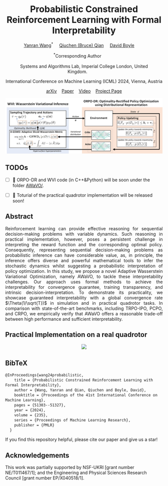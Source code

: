 <h1 align="center">Probabilistic Constrained Reinforcement Learning with Formal Interpretability</h1>
<p align="center">
    <a href="https://alex-yanranwang.github.io/">Yanran Wang</a><sup>*</sup></span>&nbsp;&nbsp;&nbsp;&nbsp;
    <a href="https://bruceqqc.github.io/">Qiuchen (Bruce) Qian</a><sup></sup></span>&nbsp;&nbsp;&nbsp;&nbsp;
    <a href="https://profiles.imperial.ac.uk/david.boyle">David Boyle</a><sup></sup>&nbsp;&nbsp;&nbsp;&nbsp;&nbsp;&nbsp;&nbsp;&nbsp;
</p>

<p align="center">
    <sup>*</sup>Corresponding Author&emsp;&emsp;&emsp;
</p>

<p align="center">
    <sup></sup>Systems and Algorithms Lab, Imperial College London, United Kingdom.&emsp;&emsp;&emsp;
</p>

<p align="center">
    International Conference on Machine Learning (ICML) 2024, Vienna, Austria
</p>

<p align="center">
    <a href="https://arxiv.org/abs/2307.07084">arXiv</a> &nbsp;&nbsp;
    <a href="https://proceedings.mlr.press/v235/wang24bf.html">Paper</a> &nbsp;&nbsp;
    <a href="https://www.youtube.com/watch?v=Auatih9Kxbw">Video</a> &nbsp;&nbsp;
    <a href="https://alex-yanranwang.github.io/AWaVO.html">Project Page</a>
</p>

<p align="center">
  <img src="docs/adaptive_sliding.jpg">
</p>

## TODOs
- [ ] 📣 ORPO-DR and WVI code (in C++&Python) will be soon under the folder [AWaVO/](AWaVO/).
- [ ] 📣 Toturial of the practical quadrotor implementation will be released soon!


## Abstract
<p align="justify">Reinforcement learning can provide effective reasoning for sequential decision-making problems with variable dynamics. Such reasoning in practical implementation, however, poses a persistent challenge in interpreting the reward function and the corresponding optimal policy. Consequently, representing sequential decision-making problems as probabilistic inference can have considerable value, as, in principle, the inference offers diverse and powerful mathematical tools to infer the stochastic dynamics whilst suggesting a probabilistic interpretation of policy optimization. In this study, we propose a novel Adaptive Wasserstein Variational Optimization, namely AWaVO, to tackle these interpretability challenges. Our approach uses formal methods to achieve the interpretability for convergence guarantee, training transparency, and intrinsic decision-interpretation. To demonstrate its practicality, we showcase guaranteed interpretability with a global convergence rate $\Theta(1/\sqrt{T})$ in simulation and in practical quadrotor tasks. In comparison with state-of-the-art benchmarks, including TRPO-IPO, PCPO, and CRPO, we empirically verify that AWaVO offers a reasonable trade-off between high performance and sufficient interpretability.</p>

## Practical Implementation on a real quadrotor
<p align="center">
  <img src="docs/shortDemo.gif" >
</p>


## BibTeX
<div class="container is-max-desktop content">
<pre><code>@InProceedings{wang24probabilistic,
    title = {Probabilistic Constrained Reinforcement Learning with Formal Interpretability},
    author = {Wang, Yanran and Qian, Qiuchen and Boyle, David},
    booktitle = {Proceedings of the 41st International Conference on Machine Learning},
    pages = {51303--51327},
    year = {2024},
    volume = {235},
    series = {Proceedings of Machine Learning Research},
    publisher = {PMLR}
  }</code></pre>
</div>
If you find this repository helpful, please cite our paper and give us a star!

## Acknowledgements
<div class="container is-max-desktop content">
    This work was partially supported by NSF-UKRI [grant number NE/T011467/1]; and the Engineering and Physical Sciences Research Council [grant number EP/X040518/1].
  </div>
